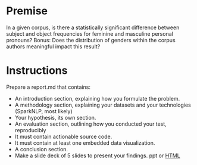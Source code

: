 # Premise
In a given corpus, is there a statistically significant difference between subject and object frequencies for feminine and masculine personal pronouns?
Bonus: Does the distribution of genders within the corpus authors meaningful impact this result?

# Instructions
Prepare a report.md that contains:
- An introduction section, explaining how you formulate the problem.
- A methodology section, explaining your datasets and your technologies (SparkNLP, most likely)
- Your hypothesis, its own section.
- An evaluation section, outlining how you conducted your test, reproducibly
- It must contain actionable source code.
- It must contain at least one embedded data visualization.
- A conclusion section.
- Make a slide deck of 5 slides to present your findings. ppt or [HTML](https://github.com/cd-public/slide_portable/)